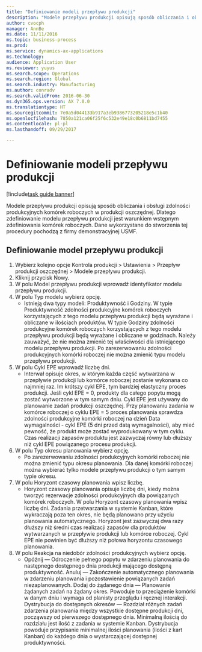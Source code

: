 ```yaml
--- 
title: "Definiowanie modeli przepływu produkcji"
description: "Modele przepływu produkcji opisują sposób obliczania i obsługi zdolności produkcyjnych komórek roboczych w produkcji oszczędnej."
author: cvocph
manager: AnnBe
ms.date: 11/11/2016
ms.topic: business-process
ms.prod: 
ms.service: dynamics-ax-applications
ms.technology: 
audience: Application User
ms.reviewer: yuyus
ms.search.scope: Operations
ms.search.region: Global
ms.search.industry: Manufacturing
ms.author: conradv
ms.search.validFrom: 2016-06-30
ms.dyn365.ops.version: AX 7.0.0
ms.translationtype: HT
ms.sourcegitcommit: 7e0a5d044133b917a3eb9386773205218e5c1b40
ms.openlocfilehash: 7850a121ca06f25f6c532e49e18c0b6811bd7455
ms.contentlocale: pl-pl
ms.lasthandoff: 09/29/2017

---
```

# <a name="define-production-flow-models"></a>Definiowanie modeli przepływu produkcji

[!include[task guide banner](../../includes/task-guide-banner.md)]

Modele przepływu produkcji opisują sposób obliczania i obsługi zdolności produkcyjnych komórek roboczych w produkcji oszczędnej. Dlatego zdefiniowanie modelu przepływu produkcji jest warunkiem wstępnym zdefiniowania komórek roboczych. Dane wykorzystane do stworzenia tej procedury pochodzą z firmy demonstracyjnej USMF.


## <a name="define-a-production-flow-model"></a>Definiowanie model przepływu produkcji 
1. Wybierz kolejno opcje Kontrola produkcji > Ustawienia > Przepływ produkcji oszczędnej > Modele przepływu produkcji.
2. Kliknij przycisk Nowy.
3. W polu Model przepływu produkcji wprowadź identyfikator modelu przepływu produkcji.
4. W polu Typ modelu wybierz opcję.
    * Istnieją dwa typy modeli: Produktywność i Godziny. W typie Produktywność zdolności produkcyjne komórek roboczych korzystających z tego modelu przepływu produkcji będą wyrażane i obliczane w ilościach produktów. W typie Godziny zdolności produkcyjne komórek roboczych korzystających z tego modelu przepływu produkcji będą wyrażane i obliczane w godzinach. Należy zauważyć, że nie można zmienić tej właściwości dla istniejącego modelu przepływu produkcji. Po zarezerwowaniu zdolności produkcyjnych komórki roboczej nie można zmienić typu modelu przepływu produkcji.  
5. W polu Cykl EPE wprowadź liczbę dni.
    * Interwał opisuje okres, w którym każda część wytwarzana w przepływie produkcji lub komórce roboczej zostanie wykonana co najmniej raz. Im krótszy cykl EPE, tym bardziej elastyczny proces produkcji. Jeśli cykl EPE = 0, produkty dla całego popytu mogą zostać wytworzone w tym samym dniu. Cykl EPE jest używany do planowanie zadań produkcji oszczędnej. Przy planowaniu zadania w komórce roboczej o cyklu EPE = 5 proces planowania sprawdza zdolności produkcyjne komórki roboczej na dzień Data wymagalności - cykl EPE (5 dni przed datą wymagalności), aby mieć pewność, że produkt może zostać wyprodukowany w tym cyklu. Czas realizacji zapasów produktu jest zazwyczaj równy lub dłuższy niż cykl EPE powiązanego procesu produkcji.  
6. W polu Typ okresu planowania wybierz opcję.
    * Po zarezerwowaniu zdolności produkcyjnych komórki roboczej nie można zmienić typu okresu planowania. Dla danej komórki roboczej można wybierać tylko modele przepływu produkcji o tym samym typie okresu.  
7. W polu Horyzont czasowy planowania wpisz liczbę.
    * Horyzont czasowy planowania opisuje liczbę dni, kiedy można tworzyć rezerwacje zdolności produkcyjnych dla powiązanych komórek roboczych. W polu Horyzont czasowy planowania wpisz liczbę dni.   Zadania przetwarzania w systemie Kanban, które wykraczają poza ten okres, nie będą planowano przy użyciu planowania automatycznego. Horyzont jest zazwyczaj dwa razy dłuższy niż średni czas realizacji zapasów dla produktów wytwarzanych w przepływie produkcji lub komórce roboczej. Cykl EPE nie powinien być dłuższy niż połowa horyzontu czasowego planowania.     
8. W polu Reakcja na niedobór zdolności produkcyjnych wybierz opcję.
    * Opóźnij — Odroczenie pełnego popytu w zdarzeniu planowania do następnego dostępnego dnia produkcji mającego dostępną produktywność. Anuluj — Zakończenie automatycznego planowania w zdarzeniu planowania i pozostawienie powiązanych zadań niezaplanowanych.   Dodaj do żądanego dnia — Planowanie żądanych zadań na żądany okres. Powoduje to przeciążenie komórki w danym dniu i wymaga od planisty przeglądu i ręcznej interakcji.   Dystrybucja do dostępnych okresów — Rozdział różnych zadań zdarzenia planowania między wszystkie dostępne produkcji dni, począwszy od pierwszego dostępnego dnia. Minimalną ilością do rozdziału jest ilość z zadania w systemie Kanban. Dystrybucja powoduje przypisanie minimalnej ilości planowania (ilości z kart Kanban) do każdego dnia o wystarczającej dostępnej produktywności.  


